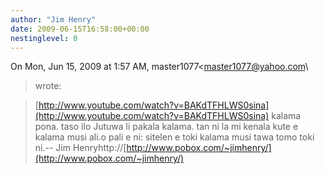 ```yaml
---
author: "Jim Henry"
date: 2009-06-15T16:58:00+00:00
nestinglevel: 0
---
```

On Mon, Jun 15, 2009 at 1:57 AM, master1077<[master1077@yahoo.com](mailto://master1077@yahoo.com)\
> wrote:

> [http://www.youtube.com/watch?v=BAKdTFHLWS0sina](http://www.youtube.com/watch?v=BAKdTFHLWS0sina) kalama pona. taso ilo Jutuwa li pakala kalama. tan ni la mi kenala kute e kalama musi ali.o pali e ni: sitelen e toki kalama musi tawa tomo toki ni.--
Jim Henryhttp://[http://www.pobox.com/~jimhenry/](http://www.pobox.com/~jimhenry/)